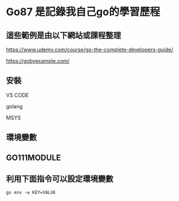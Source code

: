 # Go87 是記錄我自己go的學習歷程

## 這些範例是由以下網站或課程整理

  https://www.udemy.com/course/go-the-complete-developers-guide/

  https://gobyexample.com/

## 安裝
  
  VS CODE

  golang

  MSYS  


## 環境變數

## GO111MODULE

## 利用下面指令可以設定環境變數
    go env -w KEY=VALUE